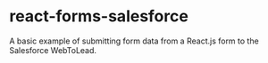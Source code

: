# react-forms-salesforce
A basic example of submitting form data from a React.js form to the Salesforce WebToLead.

